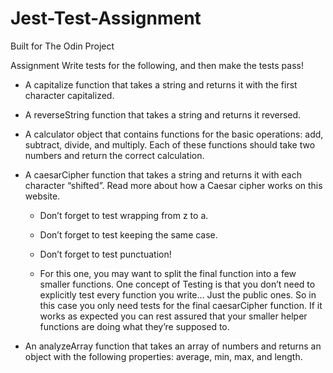 # Jest-Test-Assignment

Built for The Odin Project

Assignment
Write tests for the following, and then make the tests pass!

 * A capitalize function that takes a string and returns it with the first character capitalized.

 * A reverseString function that takes a string and returns it reversed.

 * A calculator object that contains functions for the basic operations: add, subtract, divide, and multiply. Each of these functions should take two numbers and return the correct calculation.

 * A caesarCipher function that takes a string and returns it with each character “shifted”. Read more about how a Caesar cipher works on this website.

     
     * Don’t forget to test wrapping from z to a.
     
     * Don’t forget to test keeping the same case.
     
     * Don’t forget to test punctuation!
     
     * For this one, you may want to split the final function into a few smaller functions. One concept of Testing is that you don’t need to explicitly test every function you write… Just the public ones. So in this case you only need tests for the final caesarCipher function. If it works as expected you can rest assured that your smaller helper functions are doing what they’re supposed to.
     
 * An analyzeArray function that takes an array of numbers and returns an object with the following properties: average, min, max, and length.